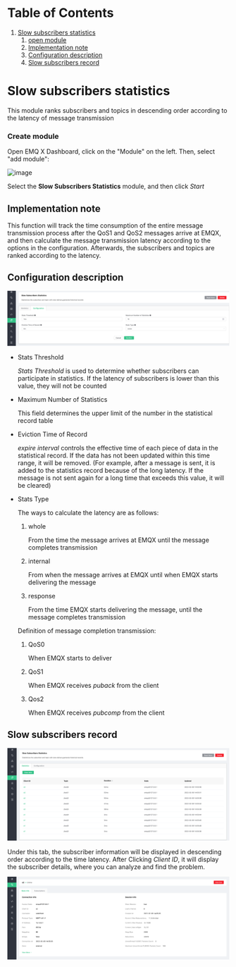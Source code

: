 
# Table of Contents

1.  [Slow subscribers statistics](#org0a58d32)
    1.  [open module](#org7939dfc)
    2.  [Implementation note](#org417d240)
    3.  [Configuration description](#orgf0feb6e)
    4.  [Slow subscribers record](#orga6267c1)


<a id="org0a58d32"></a>

# Slow subscribers statistics

This module ranks subscribers and topics in descending order according to the latency of message transmission

<a id="org7939dfc"></a>

### Create module

Open EMQ X Dashboard, click on the "Module" on the left. Then, select "add module":

![image](./assets/slow_subscribers_statistics_1.png)

Select the **Slow Subscribers Statistics** module, and then click *Start*

<a id="org417d240"></a>

## Implementation note

This function will track the time consumption of the entire message transmission process after the QoS1 and QoS2 messages arrive at EMQX, and then calculate the message transmission latency according to the options in the configuration.
Afterwards, the subscribers and topics are ranked according to the latency.

<a id="orgf0feb6e"></a>

## Configuration description

![image](./assets/slow_subscribers_statistics_2.png)

-   Stats Threshold

    *Stats Threshold* is used to determine whether subscribers can participate in statistics. If the latency of subscribers is lower than this value, they will not be counted


-   Maximum Number of Statistics

    This field determines the upper limit of the number in the statistical record table

-   Eviction Time of Record

	*expire interval* controls the effective time of each piece of data in the statistical record. If the data has not been updated within this time range, it will be removed. (For example, after a message is sent, it is added to the statistics record because of the long latency. If the message is not sent again for a long time that exceeds this value, it will be cleared)

-   Stats Type

    The ways to calculate the latency are as follows:

    1.  whole

        From the time the message arrives at EMQX until the message completes transmission

    2.  internal

        From when the message arrives at EMQX until when EMQX starts delivering the message

    3.  response

        From the time EMQX starts delivering the message, until the message completes transmission

    Definition of message completion transmission:

    1.  QoS0

        When EMQX starts to deliver

    2.  QoS1

        When EMQX receives *puback* from the client

    3.  Qos2

        When EMQX receives *pubcomp* from the client


<a id="orga6267c1"></a>

## Slow subscribers record

![image](./assets/slow_subscribers_statistics_3.png)

Under this tab, the subscriber information will be displayed in descending order according to the time latency. After Clicking *Client ID*, it will display the subscriber details, where you can analyze and find the problem.

![image](./assets/slow_subscribers_statistics_4.png)


